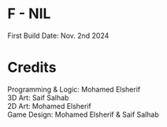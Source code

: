 # F - NIL
First Build Date: Nov. 2nd 2024

# Credits
Programming & Logic: Mohamed Elsherif<br>
3D Art: Saif Salhab<br>
2D Art: Mohamed Elsherif<br>
Game Design: Mohamed Elsherif & Saif Salhab
